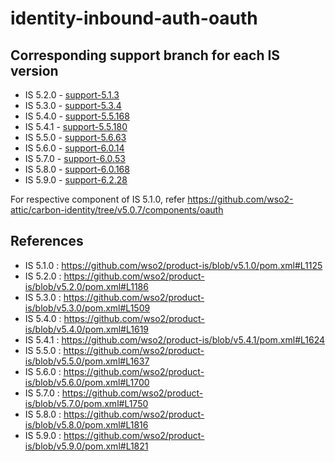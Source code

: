 # identity-inbound-auth-oauth

## Corresponding support branch for each IS version

- IS 5.2.0 - [support-5.1.3](https://github.com/wso2-support/identity-inbound-auth-oauth/tree/support-5.1.3)
- IS 5.3.0 - [support-5.3.4](https://github.com/wso2-support/identity-inbound-auth-oauth/tree/support-5.3.4)
- IS 5.4.0 - [support-5.5.168](https://github.com/wso2-support/identity-inbound-auth-oauth/tree/support-5.5.168)
- IS 5.4.1 - [support-5.5.180](https://github.com/wso2-support/identity-inbound-auth-oauth/tree/support-5.5.180)
- IS 5.5.0 - [support-5.6.63](https://github.com/wso2-support/identity-inbound-auth-oauth/tree/support-5.6.63)
- IS 5.6.0 - [support-6.0.14](https://github.com/wso2-support/identity-inbound-auth-oauth/tree/support-6.0.14)
- IS 5.7.0 - [support-6.0.53](https://github.com/wso2-support/identity-inbound-auth-oauth/tree/support-6.0.53)
- IS 5.8.0 - [support-6.0.168](https://github.com/wso2-support/identity-inbound-auth-oauth/tree/support-6.0.168)
- IS 5.9.0 - [support-6.2.28](https://github.com/wso2-support/identity-inbound-auth-oauth/tree/support-6.2.28)

For respective component of IS 5.1.0, refer https://github.com/wso2-attic/carbon-identity/tree/v5.0.7/components/oauth

## References
- IS 5.1.0 : https://github.com/wso2/product-is/blob/v5.1.0/pom.xml#L1125
- IS 5.2.0 : https://github.com/wso2/product-is/blob/v5.2.0/pom.xml#L1186
- IS 5.3.0 : https://github.com/wso2/product-is/blob/v5.3.0/pom.xml#L1509
- IS 5.4.0 : https://github.com/wso2/product-is/blob/v5.4.0/pom.xml#L1619
- IS 5.4.1 : https://github.com/wso2/product-is/blob/v5.4.1/pom.xml#L1624
- IS 5.5.0 : https://github.com/wso2/product-is/blob/v5.5.0/pom.xml#L1637
- IS 5.6.0 : https://github.com/wso2/product-is/blob/v5.6.0/pom.xml#L1700
- IS 5.7.0 : https://github.com/wso2/product-is/blob/v5.7.0/pom.xml#L1750
- IS 5.8.0 : https://github.com/wso2/product-is/blob/v5.8.0/pom.xml#L1816
- IS 5.9.0 : https://github.com/wso2/product-is/blob/v5.9.0/pom.xml#L1821
